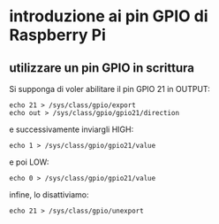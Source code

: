 # introduzione ai pin GPIO di Raspberry Pi

## utilizzare un pin GPIO in scrittura
Si supponga di voler abilitare il pin GPIO 21 in OUTPUT:
```
echo 21 > /sys/class/gpio/export
echo out > /sys/class/gpio/gpio21/direction
```
e successivamente inviargli HIGH:
```
echo 1 > /sys/class/gpio/gpio21/value
```
e poi LOW:
```
echo 0 > /sys/class/gpio/gpio21/value
```
infine, lo disattiviamo:
```
echo 21 > /sys/class/gpio/unexport
```

